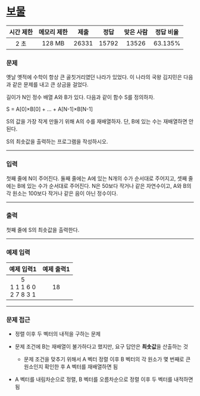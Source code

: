# [보물](https://www.acmicpc.net/problem/1026)

<div align = center>

| 시간 제한 | 메모리 제한 | 제출  | 정답  | 맞은 사람 | 정답 비율 |
| :-------: | :---------: | :---: | :---: | :-------: | :-------: |
|   2 초    |   128 MB    | 26331 | 15792 |   13526   |  63.135%  |


</div>

### 문제

옛날 옛적에 수학이 항상 큰 골칫거리였던 나라가 있었다. 이 나라의 국왕 김지민은 다음과 같은 문제를 내고 큰 상금을 걸었다.

길이가 N인 정수 배열 A와 B가 있다. 다음과 같이 함수 S를 정의하자.

S = A[0]×B[0] + ... + A[N-1]×B[N-1]

S의 값을 가장 작게 만들기 위해 A의 수를 재배열하자. 단, B에 있는 수는 재배열하면 안 된다.

S의 최솟값을 출력하는 프로그램을 작성하시오.

---

### 입력

첫째 줄에 N이 주어진다. 둘째 줄에는 A에 있는 N개의 수가 순서대로 주어지고, 셋째 줄에는 B에 있는 수가 순서대로 주어진다. N은 50보다 작거나 같은 자연수이고, A와 B의 각 원소는 100보다 작거나 같은 음이 아닌 정수이다.

---

### 출력

첫째 줄에 S의 최솟값을 출력한다.

---

### 예제 입력

|          예제 입력1           | 예제 출력1 |
| :---------------------------: | :--------: |
| 5<br/>1 1 1 6 0<br/>2 7 8 3 1 |     18     |

---

### 문제 접근

  - 정렬 이후 두 벡터의 내적을 구하는 문제

  - 문제 조건에 B는 재배열이 불가하다고 했지만, 요구 답안은 **최솟값**을 산출하는 것

    - 문제 조건을 맞추기 위해서 A 벡터 정렬 이후 B 벡터의 각 원소가 몇 번째로 큰 원소인지 확인한 후 A 벡터를 재배열하면 됨

  - A 벡터를 내림차순으로 정렬, B 벡터를 오름차순으로 정렬 이후 두 벡터를 내적하면 됨
